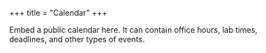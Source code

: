 +++
title = "Calendar"
+++

Embed a public calendar here. It can contain office hours, lab times,
deadlines, and other types of events.